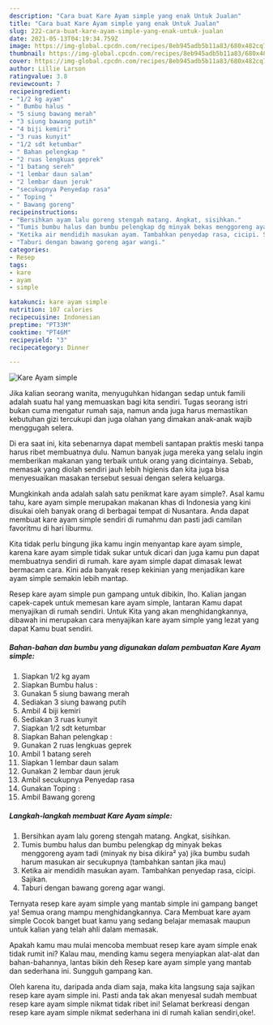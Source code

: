 ```yaml
---
description: "Cara buat Kare Ayam simple yang enak Untuk Jualan"
title: "Cara buat Kare Ayam simple yang enak Untuk Jualan"
slug: 222-cara-buat-kare-ayam-simple-yang-enak-untuk-jualan
date: 2021-05-13T04:19:34.759Z
image: https://img-global.cpcdn.com/recipes/8eb945adb5b11a83/680x482cq70/kare-ayam-simple-foto-resep-utama.jpg
thumbnail: https://img-global.cpcdn.com/recipes/8eb945adb5b11a83/680x482cq70/kare-ayam-simple-foto-resep-utama.jpg
cover: https://img-global.cpcdn.com/recipes/8eb945adb5b11a83/680x482cq70/kare-ayam-simple-foto-resep-utama.jpg
author: Lillie Larson
ratingvalue: 3.8
reviewcount: 7
recipeingredient:
- "1/2 kg ayam"
- " Bumbu halus "
- "5 siung bawang merah"
- "3 siung bawang putih"
- "4 biji kemiri"
- "3 ruas kunyit"
- "1/2 sdt ketumbar"
- " Bahan pelengkap "
- "2 ruas lengkuas geprek"
- "1 batang sereh"
- "1 lembar daun salam"
- "2 lembar daun jeruk"
- "secukupnya Penyedap rasa"
- " Toping "
- " Bawang goreng"
recipeinstructions:
- "Bersihkan ayam lalu goreng stengah matang. Angkat, sisihkan."
- "Tumis bumbu halus dan bumbu pelengkap dg minyak bekas menggoreng ayam tadi (minyak ny bisa dikira² ya) jika bumbu sudah harum masukan air secukupnya (tambahkan santan jika mau)"
- "Ketika air mendidih masukan ayam. Tambahkan penyedap rasa, cicipi. Sajikan."
- "Taburi dengan bawang goreng agar wangi."
categories:
- Resep
tags:
- kare
- ayam
- simple

katakunci: kare ayam simple 
nutrition: 107 calories
recipecuisine: Indonesian
preptime: "PT33M"
cooktime: "PT46M"
recipeyield: "3"
recipecategory: Dinner

---
```



![Kare Ayam simple](https://img-global.cpcdn.com/recipes/8eb945adb5b11a83/680x482cq70/kare-ayam-simple-foto-resep-utama.jpg)

Jika kalian seorang wanita, menyuguhkan hidangan sedap untuk famili adalah suatu hal yang memuaskan bagi kita sendiri. Tugas seorang istri bukan cuma mengatur rumah saja, namun anda juga harus memastikan kebutuhan gizi tercukupi dan juga olahan yang dimakan anak-anak wajib menggugah selera.

Di era  saat ini, kita sebenarnya dapat membeli santapan praktis meski tanpa harus ribet membuatnya dulu. Namun banyak juga mereka yang selalu ingin memberikan makanan yang terbaik untuk orang yang dicintainya. Sebab, memasak yang diolah sendiri jauh lebih higienis dan kita juga bisa menyesuaikan masakan tersebut sesuai dengan selera keluarga. 



Mungkinkah anda adalah salah satu penikmat kare ayam simple?. Asal kamu tahu, kare ayam simple merupakan makanan khas di Indonesia yang kini disukai oleh banyak orang di berbagai tempat di Nusantara. Anda dapat membuat kare ayam simple sendiri di rumahmu dan pasti jadi camilan favoritmu di hari liburmu.

Kita tidak perlu bingung jika kamu ingin menyantap kare ayam simple, karena kare ayam simple tidak sukar untuk dicari dan juga kamu pun dapat membuatnya sendiri di rumah. kare ayam simple dapat dimasak lewat bermacam cara. Kini ada banyak resep kekinian yang menjadikan kare ayam simple semakin lebih mantap.

Resep kare ayam simple pun gampang untuk dibikin, lho. Kalian jangan capek-capek untuk memesan kare ayam simple, lantaran Kamu dapat menyajikan di rumah sendiri. Untuk Kita yang akan menghidangkannya, dibawah ini merupakan cara menyajikan kare ayam simple yang lezat yang dapat Kamu buat sendiri.

<!--inarticleads1-->

##### Bahan-bahan dan bumbu yang digunakan dalam pembuatan Kare Ayam simple:

1. Siapkan 1/2 kg ayam
1. Siapkan  Bumbu halus :
1. Gunakan 5 siung bawang merah
1. Sediakan 3 siung bawang putih
1. Ambil 4 biji kemiri
1. Sediakan 3 ruas kunyit
1. Siapkan 1/2 sdt ketumbar
1. Siapkan  Bahan pelengkap :
1. Gunakan 2 ruas lengkuas geprek
1. Ambil 1 batang sereh
1. Siapkan 1 lembar daun salam
1. Gunakan 2 lembar daun jeruk
1. Ambil secukupnya Penyedap rasa
1. Gunakan  Toping :
1. Ambil  Bawang goreng




<!--inarticleads2-->

##### Langkah-langkah membuat Kare Ayam simple:

1. Bersihkan ayam lalu goreng stengah matang. Angkat, sisihkan.
1. Tumis bumbu halus dan bumbu pelengkap dg minyak bekas menggoreng ayam tadi (minyak ny bisa dikira² ya) jika bumbu sudah harum masukan air secukupnya (tambahkan santan jika mau)
1. Ketika air mendidih masukan ayam. Tambahkan penyedap rasa, cicipi. Sajikan.
1. Taburi dengan bawang goreng agar wangi.




Ternyata resep kare ayam simple yang mantab simple ini gampang banget ya! Semua orang mampu menghidangkannya. Cara Membuat kare ayam simple Cocok banget buat kamu yang sedang belajar memasak maupun untuk kalian yang telah ahli dalam memasak.

Apakah kamu mau mulai mencoba membuat resep kare ayam simple enak tidak rumit ini? Kalau mau, mending kamu segera menyiapkan alat-alat dan bahan-bahannya, lantas bikin deh Resep kare ayam simple yang mantab dan sederhana ini. Sungguh gampang kan. 

Oleh karena itu, daripada anda diam saja, maka kita langsung saja sajikan resep kare ayam simple ini. Pasti anda tak akan menyesal sudah membuat resep kare ayam simple nikmat tidak ribet ini! Selamat berkreasi dengan resep kare ayam simple nikmat sederhana ini di rumah kalian sendiri,oke!.

